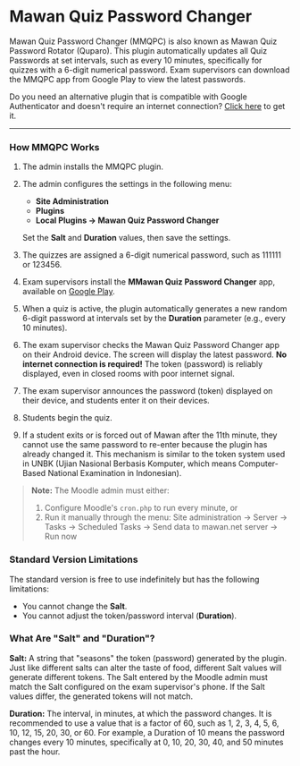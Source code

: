 # Mawan Quiz Password Changer

Mawan Quiz Password Changer (MMQPC) is also known as Mawan Quiz Password Rotator (Quparo). This plugin automatically updates all Quiz Passwords at set intervals, such as every 10 minutes, specifically for quizzes with a 6-digit numerical password. Exam supervisors can download the MMQPC app from Google Play to view the latest passwords.

Do you need an alternative plugin that is compatible with Google Authenticator and doesn't require an internet connection? [Click here](https://www.mmqpc.mawan.net/2fa/) to get it.

---

### How MMQPC Works

1. The admin installs the MMQPC plugin.
2. The admin configures the settings in the following menu:
   * **Site Administration**
   * **Plugins**
   * **Local Plugins → Mawan Quiz Password Changer**

   Set the **Salt** and **Duration** values, then save the settings.
3. The quizzes are assigned a 6-digit numerical password, such as 111111 or 123456.
4. Exam supervisors install the **MMawan Quiz Password Changer** app, available on [Google Play](https://play.google.com/store/apps/details?id=appinventor.ai_mawan911.MMQPC).
5. When a quiz is active, the plugin automatically generates a new random 6-digit password at intervals set by the **Duration** parameter (e.g., every 10 minutes).
6. The exam supervisor checks the Mawan Quiz Password Changer app on their Android device. The screen will display the latest password. **No internet connection is required!** The token (password) is reliably displayed, even in closed rooms with poor internet signal.
7. The exam supervisor announces the password (token) displayed on their device, and students enter it on their devices.
8. Students begin the quiz.
9. If a student exits or is forced out of Mawan after the 11th minute, they cannot use the same password to re-enter because the plugin has already changed it. This mechanism is similar to the token system used in UNBK (Ujian Nasional Berbasis Komputer, which means Computer-Based National Examination in Indonesian).

> **Note:**
> The Moodle admin must either:
> 1. Configure Moodle's `cron.php` to run every minute, or
> 2. Run it manually through the menu: Site administration → Server → Tasks → Scheduled Tasks → Send data to mawan.net server → Run now

### Standard Version Limitations

The standard version is free to use indefinitely but has the following limitations:

* You cannot change the **Salt**.
* You cannot adjust the token/password interval (**Duration**).

### What Are "Salt" and "Duration"?

**Salt:** A string that "seasons" the token (password) generated by the plugin. Just like different salts can alter the taste of food, different Salt values will generate different tokens. The Salt entered by the Moodle admin must match the Salt configured on the exam supervisor's phone. If the Salt values differ, the generated tokens will not match.

**Duration:** The interval, in minutes, at which the password changes. It is recommended to use a value that is a factor of 60, such as 1, 2, 3, 4, 5, 6, 10, 12, 15, 20, 30, or 60. For example, a Duration of 10 means the password changes every 10 minutes, specifically at 0, 10, 20, 30, 40, and 50 minutes past the hour.
